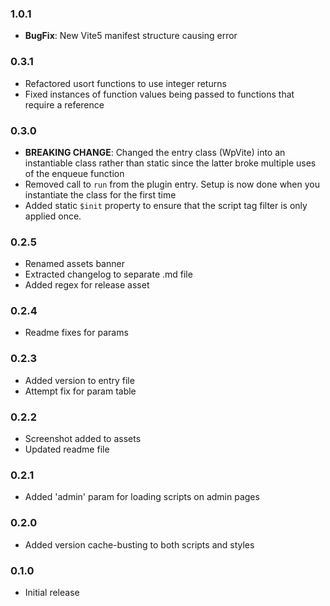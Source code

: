 ### 1.0.1

- **BugFix**: New Vite5 manifest structure causing error

### 0.3.1

- Refactored usort functions to use integer returns
- Fixed instances of function values being passed to functions that require a reference

### 0.3.0

- **BREAKING CHANGE**: Changed the entry class (WpVite) into an instantiable class rather than static since the latter broke multiple uses of the enqueue function
- Removed call to `run` from the plugin entry. Setup is now done when you instantiate the class for the first time
- Added static `$init` property to ensure that the script tag filter is only applied once.

### 0.2.5

- Renamed assets banner
- Extracted changelog to separate .md file
- Added regex for release asset

### 0.2.4

- Readme fixes for params

### 0.2.3

- Added version to entry file
- Attempt fix for param table

### 0.2.2

- Screenshot added to assets
- Updated readme file

### 0.2.1

- Added 'admin' param for loading scripts on admin pages

### 0.2.0

- Added version cache-busting to both scripts and styles

### 0.1.0

- Initial release
